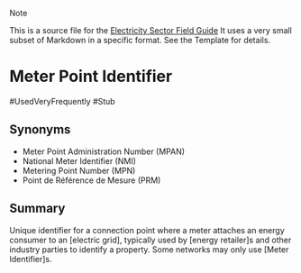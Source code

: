 > [!NOTE] 
> This is a source file for the [Electricity Sector Field Guide](https://grahamlea.github.io/Electricity-Sector-Field-Guide/)
> It uses a very small subset of Markdown in a specific format. See the Template for details.

# Meter Point Identifier
#UsedVeryFrequently
#Stub

## Synonyms
- Meter Point Administration Number (MPAN)
- National Meter Identifier (NMI)
- Metering Point Number (MPN)
- Point de Référence de Mesure (PRM)


## Summary

Unique identifier for a connection point where a meter attaches an energy consumer to an [electric grid],
typically used by [energy retailer]s and other industry parties to identify a property.
Some networks may only use [Meter Identifier]s.

